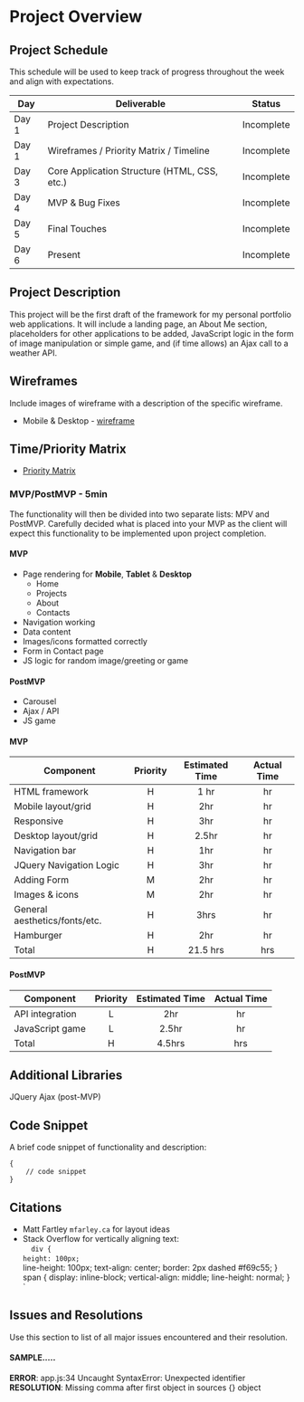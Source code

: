 # Project Overview

## Project Schedule

This schedule will be used to keep track of progress throughout the week and align with expectations.  

|  Day | Deliverable | Status
|---|---| ---|
|Day 1| Project Description | Incomplete
|Day 1| Wireframes / Priority Matrix / Timeline | Incomplete
|Day 3| Core Application Structure (HTML, CSS, etc.) | Incomplete
|Day 4| MVP & Bug Fixes | Incomplete
|Day 5| Final Touches | Incomplete
|Day 6| Present | Incomplete

## Project Description

This project will be the first draft of the framework for my personal portfolio web applications. It will include a landing page, an About Me section, placeholders for other applications to be added, JavaScript logic in the form of image manipulation or simple game, and (if time allows) an Ajax call to a weather API. 

## Wireframes

Include images of wireframe with a description of the specific wireframe.   

- Mobile & Desktop - [wireframe](https://git.generalassemb.ly/garrett-pyke/project-1-portfolio/blob/master/Wireframe.pdf)


## Time/Priority Matrix 

* [Priority Matrix](https://git.generalassemb.ly/garrett-pyke/project-1-portfolio/blob/master/priority-matrix.pdf)

### MVP/PostMVP - 5min

The functionality will then be divided into two separate lists: MPV and PostMVP.  Carefully decided what is placed into your MVP as the client will expect this functionality to be implemented upon project completion.  

#### MVP

- Page rendering for **Mobile**, **Tablet** & **Desktop**
	* Home
	* Projects
	* About
	* Contacts
- Navigation working
- Data content
- Images/icons formatted correctly
- Form in Contact page
- JS logic for random image/greeting or game

#### PostMVP 

- Carousel
- Ajax / API
- JS game


#### MVP
| Component | Priority | Estimated Time | Actual Time |
| --- | :---: |  :---: | :---: | 
| HTML framework | H | 1 hr | hr
| Mobile layout/grid | H | 2hr | hr |
| Responsive | H | 3hr | hr | hr |
| Desktop layout/grid | H | 2.5hr | hr
| Navigation bar | H | 1hr | hr |
| JQuery Navigation Logic | H | 3hr | hr |  
| Adding Form | M | 2hr|  hr | 
| Images & icons | M | 2hr | hr|
| General aesthetics/fonts/etc. | H | 3hrs|  hr | 
| Hamburger | H | 2hr | hr |
| Total | H | 21.5 hrs| hrs |

#### PostMVP
| Component | Priority | Estimated Time | Actual Time |
| --- | :---: |  :---: | :---: | 
| API integration | L | 2hr |  hr |
| JavaScript game | L | 2.5hr |  hr |
| Total | H | 4.5hrs| hrs |

## Additional Libraries
 JQuery
 Ajax (post-MVP)

## Code Snippet

A brief code snippet of functionality and description:  

```
{
	// code snippet
}
```

## Citations 
- Matt Fartley `mfarley.ca` for layout ideas
- Stack Overflow for vertically aligning text: <br>
	`	div { 					` <br>
	`height: 100px;				` <br>
	line-height: 100px;
	text-align: center;
	border: 2px dashed #f69c55;
	}
	span {
	display: inline-block;
	vertical-align: middle;
	line-height: normal;
	}							`

## Issues and Resolutions
 Use this section to list of all major issues encountered and their resolution.

#### SAMPLE.....
**ERROR**: app.js:34 Uncaught SyntaxError: Unexpected identifier                                
**RESOLUTION**: Missing comma after first object in sources {} object
